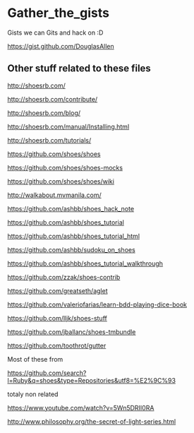 # Gather_the_gists
Gists we can Gits and hack on :D

https://gist.github.com/DouglasAllen

## Other stuff related to these files

http://shoesrb.com/

http://shoesrb.com/contribute/

http://shoesrb.com/blog/

http://shoesrb.com/manual/Installing.html

http://shoesrb.com/tutorials/

https://github.com/shoes/shoes

https://github.com/shoes/shoes-mocks

https://github.com/shoes/shoes/wiki

http://walkabout.mvmanila.com/

https://github.com/ashbb/shoes_hack_note

https://github.com/ashbb/shoes_tutorial

https://github.com/ashbb/shoes_tutorial_html

https://github.com/ashbb/sudoku_on_shoes

https://github.com/ashbb/shoes_tutorial_walkthrough

https://github.com/zzak/shoes-contrib

https://github.com/greatseth/aglet

https://github.com/valeriofarias/learn-bdd-playing-dice-book

https://github.com/lljk/shoes-stuff

https://github.com/jballanc/shoes-tmbundle

https://github.com/toothrot/gutter

Most of these from 

https://github.com/search?l=Ruby&q=shoes&type=Repositories&utf8=%E2%9C%93

totaly non related

https://www.youtube.com/watch?v=5Wn5DRII0RA

http://www.philosophy.org/the-secret-of-light-series.html
